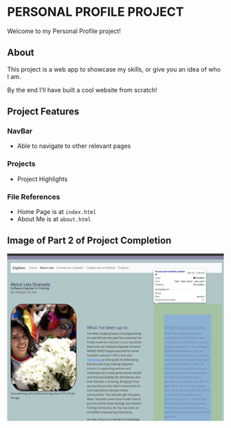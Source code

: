 # PERSONAL PROFILE PROJECT

Welcome to my Personal Profile project!

## About

This project is a web app to showcase my skills, or give you an idea of who I am.

By the end I'll have built a cool website from scratch!

## Project Features

### NavBar

- Able to navigate to other relevant pages

### Projects

- Project Highlights

### File References

- Home Page is at `index.html`
- About Me is at `about.html`

## Image of Part 2 of Project Completion
![Profile ScreenShot](screenshot.png?raw=true)
